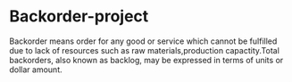 # Backorder-project

Backorder means order for any good or service which cannot be fulfilled due to lack of resources such as raw materials,production capactity.Total backorders, also known as backlog, may be expressed in terms of units or dollar amount.
